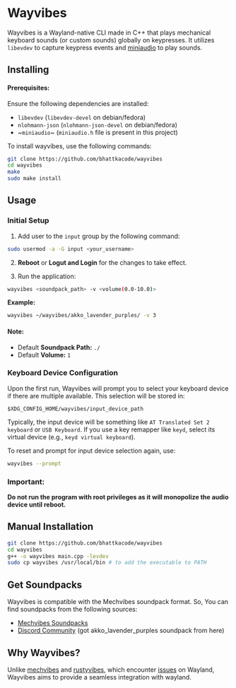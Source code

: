 # Wayvibes

Wayvibes is a Wayland-native CLI made in C++ that plays mechanical keyboard sounds (or custom sounds) globally on keypresses. It utilizes `libevdev` to capture keypress events and [miniaudio](https://miniaud.io) to play sounds.

## Installing

#### Prerequisites:
Ensure the following dependencies are installed:

- `libevdev` (`libevdev-devel` on debian/fedora)
- `nlohmann-json` (`nlohmann-json-devel` on debian/fedora)
- ~`miniaudio`~ (`miniaudio.h` file is present in this project)

To install wayvibes, use the following commands: 

```bash
git clone https://github.com/bhattkacode/wayvibes
cd wayvibes
make
sudo make install
```

## Usage

### Initial Setup
1. Add user to the `input` group by the following command:

```bash
sudo usermod -a -G input <your_username>
```

2. **Reboot** or **Logut and Login** for the changes to take effect.

3. Run the application:

```bash
wayvibes <soundpack_path> -v <volume(0.0-10.0)>
```

**Example:** 

```bash
wayvibes ~/wayvibes/akko_lavender_purples/ -v 3
```

#### Note:
- Default **Soundpack Path:** `./`
- Default **Volume:** `1`

### Keyboard Device Configuration
Upon the first run, Wayvibes will prompt you to select your keyboard device if there are multiple available. This selection will be stored in:

`$XDG_CONFIG_HOME/wayvibes/input_device_path`

Typically, the input device will be something like `AT Translated Set 2 keyboard` or `USB Keyboard`. If you use a key remapper like `keyd`, select its virtual device (e.g., `keyd virtual keyboard`).

To reset and prompt for input device selection again, use:

```bash 
wayvibes --prompt
```

### **Important**:
**Do not run the program with root privileges as it will monopolize the audio device until reboot.**

## Manual Installation
```bash
git clone https://github.com/bhattkacode/wayvibes
cd wayvibes
g++ -o wayvibes main.cpp -levdev
sudo cp wayvibes /usr/local/bin # to add the executable to PATH
```

## Get Soundpacks

Wayvibes is compatible with the Mechvibes soundpack format. So, You can find soundpacks from the following sources:

- [Mechvibes Soundpacks](https://docs.google.com/spreadsheets/d/1PimUN_Qn3CWqfn-93YdVW8OWy8nzpz3w3me41S8S494)
- [Discord Community](https://discord.com/invite/MMVrhWxa4w) (got akko_lavender_purples soundpack from here)

## Why Wayvibes?

Unlike [mechvibes](https://mechvibes.com) and [rustyvibes](https://github.com/KunalBagaria/rustyvibes), which encounter [issues](https://github.com/KunalBagaria/rustyvibes/issues/23) on Wayland, Wayvibes aims to provide a seamless integration with wayland.
